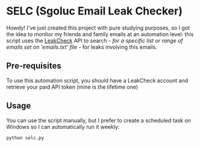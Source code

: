 # SELC (Sgoluc Email Leak Checker)
Howdy! I've just created this project with pure studying purposes, so I got the idea to monitor my friends and family emails at an automation level: this script uses the [LeakCheck](https://leakcheck.net) API to search - _for a specific list or range of emails set on 'emails.txt' file_ - for leaks involving this emails.

## Pre-requisites
To use this automation script, you should have a LeakCheck account and retrieve your paid API token (mine is the lifetime one)

## Usage
You can use the script manually, but I prefer to create a scheduled task on Windows so I can automatically run it weekly:
```
python selc.py
```